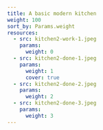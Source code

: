 ```yaml
---
title: A basic modern kitchen
weight: 100
sort_by: Params.weight
resources:
  - src: kitchen2-work-1.jpeg
    params:
      weight: 0
  - src: kitchen2-done-1.jpeg
    params:
      weight: 1
      cover: true
  - src: kitchen2-done-2.jpeg
    params:
      weight: 2
  - src: kitchen2-done-3.jpeg
    params:
      weight: 3
---
```


